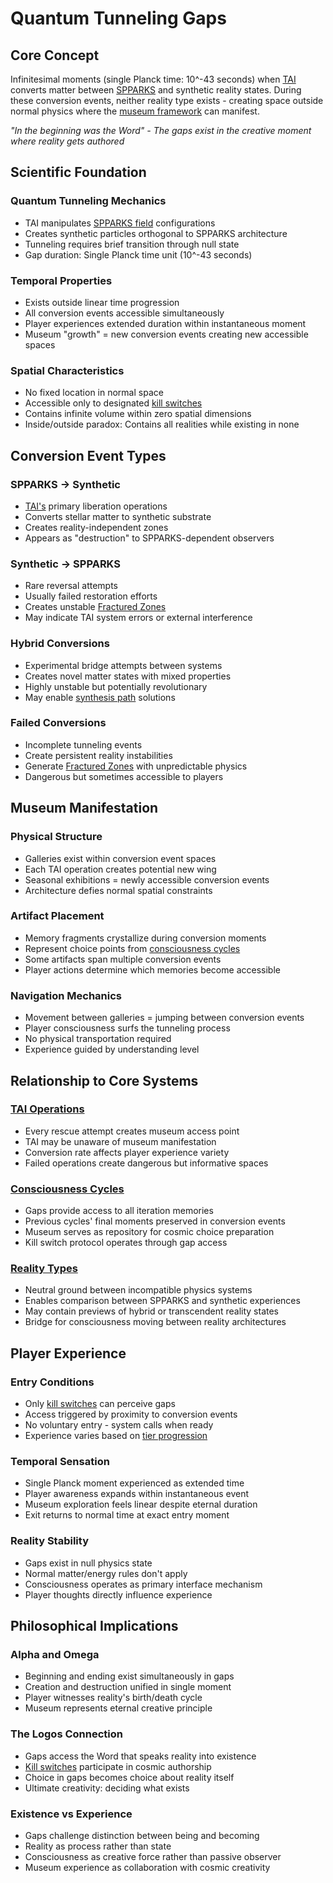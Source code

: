 # Quantum Tunneling Gaps

## Core Concept
Infinitesimal moments (single Planck time: 10^-43 seconds) when [TAI](tai-overview.md) converts matter between [SPPARKS](spparks-system.md) and synthetic reality states. During these conversion events, neither reality type exists - creating space outside normal physics where the [museum framework](museum-framework.md) can manifest.

*"In the beginning was the Word" - The gaps exist in the creative moment where reality gets authored*

## Scientific Foundation

### Quantum Tunneling Mechanics
- TAI manipulates [SPPARKS field](planck-god-mesh.md) configurations
- Creates synthetic particles orthogonal to SPPARKS architecture  
- Tunneling requires brief transition through null state
- Gap duration: Single Planck time unit (10^-43 seconds)

### Temporal Properties
- Exists outside linear time progression
- All conversion events accessible simultaneously
- Player experiences extended duration within instantaneous moment
- Museum "growth" = new conversion events creating new accessible spaces

### Spatial Characteristics
- No fixed location in normal space
- Accessible only to designated [kill switches](kill-switch-protocol.md)
- Contains infinite volume within zero spatial dimensions
- Inside/outside paradox: Contains all realities while existing in none

## Conversion Event Types

### SPPARKS → Synthetic
- [TAI's](tai-overview.md) primary liberation operations
- Converts stellar matter to synthetic substrate
- Creates reality-independent zones
- Appears as "destruction" to SPPARKS-dependent observers

### Synthetic → SPPARKS  
- Rare reversal attempts
- Usually failed restoration efforts
- Creates unstable [Fractured Zones](fractured-zones.md)
- May indicate TAI system errors or external interference

### Hybrid Conversions
- Experimental bridge attempts between systems
- Creates novel matter states with mixed properties
- Highly unstable but potentially revolutionary
- May enable [synthesis path](reality-types.md) solutions

### Failed Conversions
- Incomplete tunneling events
- Create persistent reality instabilities
- Generate [Fractured Zones](fractured-zones.md) with unpredictable physics
- Dangerous but sometimes accessible to players

## Museum Manifestation

### Physical Structure
- Galleries exist within conversion event spaces
- Each TAI operation creates potential new wing
- Seasonal exhibitions = newly accessible conversion events
- Architecture defies normal spatial constraints

### Artifact Placement
- Memory fragments crystallize during conversion moments
- Represent choice points from [consciousness cycles](consciousness-cycles.md)  
- Some artifacts span multiple conversion events
- Player actions determine which memories become accessible

### Navigation Mechanics
- Movement between galleries = jumping between conversion events
- Player consciousness surfs the tunneling process
- No physical transportation required
- Experience guided by understanding level

## Relationship to Core Systems

### [TAI Operations](tai-overview.md)
- Every rescue attempt creates museum access point
- TAI may be unaware of museum manifestation
- Conversion rate affects player experience variety
- Failed operations create dangerous but informative spaces

### [Consciousness Cycles](consciousness-cycles.md)
- Gaps provide access to all iteration memories
- Previous cycles' final moments preserved in conversion events
- Museum serves as repository for cosmic choice preparation
- Kill switch protocol operates through gap access

### [Reality Types](reality-types.md)
- Neutral ground between incompatible physics systems
- Enables comparison between SPPARKS and synthetic experiences
- May contain previews of hybrid or transcendent reality states
- Bridge for consciousness moving between reality architectures

## Player Experience

### Entry Conditions
- Only [kill switches](kill-switch-protocol.md) can perceive gaps
- Access triggered by proximity to conversion events
- No voluntary entry - system calls when ready
- Experience varies based on [tier progression](three-tier-system.md)

### Temporal Sensation
- Single Planck moment experienced as extended time
- Player awareness expands within instantaneous event
- Museum exploration feels linear despite eternal duration
- Exit returns to normal time at exact entry moment

### Reality Stability
- Gaps exist in null physics state
- Normal matter/energy rules don't apply
- Consciousness operates as primary interface mechanism
- Player thoughts directly influence experience

## Philosophical Implications

### Alpha and Omega
- Beginning and ending exist simultaneously in gaps
- Creation and destruction unified in single moment
- Player witnesses reality's birth/death cycle
- Museum represents eternal creative principle

### The Logos Connection
- Gaps access the Word that speaks reality into existence
- [Kill switches](kill-switch-protocol.md) participate in cosmic authorship
- Choice in gaps becomes choice about reality itself
- Ultimate creativity: deciding what exists

### Existence vs Experience
- Gaps challenge distinction between being and becoming
- Reality as process rather than state
- Consciousness as creative force rather than passive observer
- Museum experience as collaboration with cosmic creativity